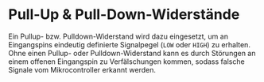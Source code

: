 # Pull-Up & Pull-Down-Widerstände
Ein Pullup- bzw. Pulldown-Widerstand wird dazu eingesetzt, um an Eingangspins eindeutig definierte Signalpegel (`LOW` oder `HIGH`) zu erhalten. Ohne einen Pullup- oder Pulldown-Widerstand kann es durch Störungen an einem offenen Eingangspin zu Verfälschungen kommen, sodass falsche Signale vom Mikrocontroller erkannt werden.
